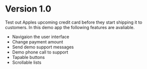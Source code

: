 # Version 1.0
Test out Apples upcoming credit card before they start shipping it to customers. In this demo app the following features are avaliable.

- Navigaion the user interface
- Change payment amount
- Send demo support messages
- Demo phone call to support
- Tapable buttons
- Scrollable lists